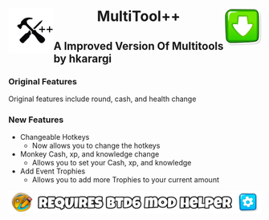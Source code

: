 <h1 align="center">
<a href="https://github.com/doombubbles/template-mod/releases/latest/download/infcash.dll">
    <img align="left" alt="Icon" height="90" src="Icon.png">
    <img align="right" alt="Download" height="75" src="https://raw.githubusercontent.com/gurrenm3/BTD-Mod-Helper/master/BloonsTD6%20Mod%20Helper/Resources/DownloadBtn.png">
</a>

MultiTool++

</h1>

## A Improved Version Of Multitools by hkarargi
### Original Features
Original features include round, cash, and health change
### New Features
- Changeable Hotkeys
  - Now allows you to change the hotkeys
- Monkey Cash, xp, and knowledge change
  - Allows you to set your Cash, xp, and knowledge
- Add Event Trophies
  - Allows you to add more Trophies to your current amount



[![Requires BTD6 Mod Helper](https://raw.githubusercontent.com/gurrenm3/BTD-Mod-Helper/master/banner.png)](https://github.com/gurrenm3/BTD-Mod-Helper#readme)
